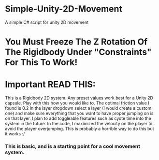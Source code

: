 # Simple-Unity-2D-Movement
A simple C# script for unity 2D movement

# You Must Freeze The Z Rotation Of The Rigidbody Under "Constraints" For This To Work!
# Important READ THIS:
This is a Rigidbody 2D system.
Any preset values work best for a Unity 2D capsule. Play with this how you would like to. 
The optimal friction value I found is 0.2
In the layer dropdown select a layer (I would create a custom one) and make sure everything that you want to have proper jumping on is on that layer.
I plan to add toggleable features such as cyote time into the system in the future.
In the code, I maximized the velocity on the player to avoid the player overjumping. This is probably a horrible way to do this but it works :/

### This is basic, and is a starting point for a cool movement system.
